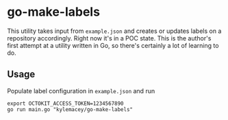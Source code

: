 # go-make-labels

This utility takes input from `example.json` and creates or updates labels on a
repository accordingly. Right now it's in a POC state. This is the author's
first attempt at a utility written in Go, so there's certainly a lot of learning
to do.

## Usage

Populate label configuration in `example.json` and run

```shell
export OCTOKIT_ACCESS_TOKEN=1234567890
go run main.go "kylemacey/go-make-labels"
```
